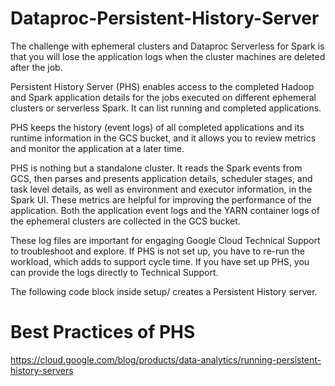 # Dataproc-Persistent-History-Server

The challenge with ephemeral clusters and Dataproc Serverless for Spark is that you will lose the application logs when the cluster machines are deleted after the job. 

Persistent History Server (PHS) enables access to the completed Hadoop and Spark application details for the jobs executed on different ephemeral clusters or serverless Spark. It can list running and completed applications. 

PHS keeps the history (event logs) of all completed applications and its runtime information in the GCS bucket, and it allows you to review metrics and monitor the application at a later time. 

PHS is nothing but a standalone cluster. It reads the Spark events from GCS, then parses and presents application details, scheduler stages, and task level details, as well as environment and executor information, in the Spark UI. These metrics are helpful for improving the performance of the application. Both the application event logs and the YARN container logs of the ephemeral clusters are collected in the GCS bucket. 

These log files are important for engaging Google Cloud Technical Support to troubleshoot and explore. If PHS is not set up, you have to re-run the workload, which adds to support cycle time. If you have set up PHS, you can provide the logs directly to Technical Support.

The following code block inside setup/ creates a Persistent History server. 

# Best Practices of PHS
https://cloud.google.com/blog/products/data-analytics/running-persistent-history-servers

